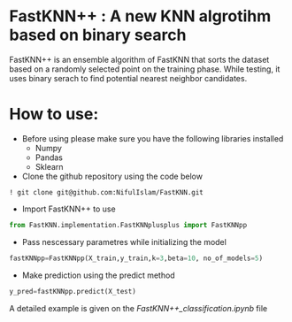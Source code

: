 # FastKNN++ : A new KNN algrotihm based on binary search
FastKNN++ is an ensemble algorithm of FastKNN that sorts the dataset based on a randomly selected point on the training phase. While testing, it uses binary serach to find potential nearest neighbor candidates.
# How to use: 
- Before using please make sure you have the following libraries installed
    - Numpy
    - Pandas
    - Sklearn
- Clone the github repository using the code below
```  
! git clone git@github.com:NifulIslam/FastKNN.git 
```
- Import FastKNN++ to use 
``` python
from FastKNN.implementation.FastKNNplusplus import FastKNNpp
```
- Pass nescessary parametres while initializing the model
``` python
fastKNNpp=FastKNNpp(X_train,y_train,k=3,beta=10, no_of_models=5)
```
- Make prediction using the predict method
``` python
y_pred=fastKNNpp.predict(X_test)
```
A detailed example is given on the *FastKNN++_classification.ipynb* file
